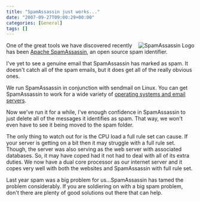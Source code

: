 ```yaml
---
title: "SpamAssassin just works..."
date: "2007-09-27T09:00:29+00:00"
categories: [General]
tags: []
---
```


<a href='/image/uploads/2007/09/arrowlogo.png' title='SpamAssassin Logo'><img src='/image/uploads/2007/09/arrowlogo.png' align="right" alt='SpamAssassin Logo' /></a>

One of the great tools we have discovered recently has been <a href="http://spamassassin.apache.org/">Apache SpamAssassin</a>, an open source spam identifier.

I've yet to see a genuine email that SpamAssassin has marked as spam. It doesn't catch all of the spam emails, but it does get all of the really obvious ones.

We run SpamAssassin in conjunction with sendmail on Linux. You can get SpamAssassin to work for a wide variety of <a href="http://wiki.apache.org/spamassassin/UsingSpamAssassin">operating systems and email servers</a>.

Now we've run it for a while, I've enough confidence in SpamAssassin to just delete all of the messages it identifies as spam. That way, we won't even have to see it being moved to the spam folder.

The only thing to watch out for is the CPU load a full rule set can cause. If your server is getting on a bit then it may struggle with a full rule set. Though, the server was also serving as the web server with associated databases. So, it may have coped had it not had to deal with all of its extra duties. We now have a dual core processor as our internet server and it copes very well with both the websites and SpamAssassin with full rule set.

Last year spam was a big problem for us...SpamAssassin has tamed the problem considerably. If you are soldiering on with a big spam problem, don't there are plenty of good solutions out there that can help.
